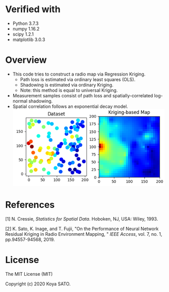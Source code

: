 # Verified with
- Python 3.7.3
- numpy 1.16.2
- scipy 1.2.1
- matplotlib 3.0.3

# Overview
* This code tries to construct a radio map via Regression Kriging.
  * Path loss is estimated via ordinary least squares (OLS).
  * Shadowing is estimated via ordinary Kriging.
  * Note: this method is equal to universal Kriging.
* Measurement samples consist of path loss and spatially-correlated log-normal shadowing.
* Spatial correlation follows an exponential decay model.
![](example.png)

# References

[1] N. Cressie, *Statistics for Spatial Data*. Hoboken, NJ, USA: Wiley, 1993.

[2] K. Sato, K. Inage, and T. Fujii, "On the Performance of Neural Network Residual Kriging in Radio Environment Mapping, " *IEEE Access*, vol. 7, no. 1, pp.94557-94568, 2019.



# License

The MIT License (MIT)

Copyright (c) 2020 Koya SATO.
